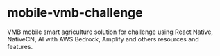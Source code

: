 # mobile-vmb-challenge
VMB mobile smart agriculture solution for challenge using React Native, NativeCN, AI with AWS Bedrock, Amplify and others resources and features.
